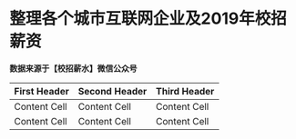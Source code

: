 # 整理各个城市互联网企业及2019年校招薪资
**数据来源于【校招薪水】微信公众号**

First Header | Second Header | Third Header
------------ | ------------- | ------------
Content Cell | Content Cell  | Content Cell
Content Cell | Content Cell  | Content Cell




